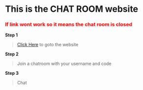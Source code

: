 <h1>This is the CHAT ROOM website</h1>

<h3 style="color:red">If link wont work so it means the chat room is closed</h2>

<b>Step 1</b>
> [Click Here](https://0b38-203-215-174-105.ngrok-free.app ) to goto the website

<b>Step 2</b>
> Join a chatroom with your username and code

<b>Step 3</b>
> Chat
